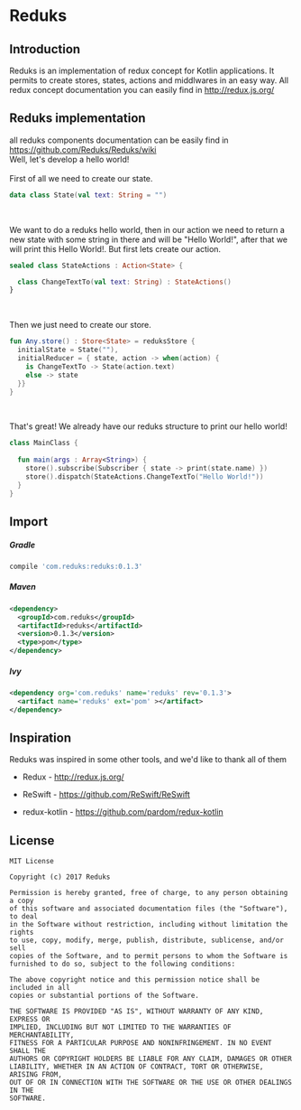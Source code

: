 # Reduks

## Introduction
Reduks is an implementation of redux concept for Kotlin applications. It permits to create stores, states, actions and middlwares in an easy way. All redux concept documentation you can easily find in http://redux.js.org/

## Reduks implementation
all reduks components documentation can be easily find in https://github.com/Reduks/Reduks/wiki <br>
Well, let's develop a hello world! 
<br><br>
First of all we need to create our state.

```kotlin
data class State(val text: String = "")
```
<br>

We want to do a reduks hello world, then in our action we need to return a new state with some string in there and will be "Hello World!", after that we will print this Hello World!. But first lets create our action.

```kotlin
sealed class StateActions : Action<State> {

  class ChangeTextTo(val text: String) : StateActions()
}
```
<br>

Then we just need to create our store.

```kotlin
fun Any.store() : Store<State> = reduksStore {
  initialState = State(""),
  initialReducer = { state, action -> when(action) {
    is ChangeTextTo -> State(action.text)
    else -> state
  }}
}
```
<br>

That's great! We already have our reduks structure to print our hello world!

```kotlin
class MainClass {
  
  fun main(args : Array<String>) { 
    store().subscribe(Subscriber { state -> print(state.name) })
    store().dispatch(StateActions.ChangeTextTo("Hello World!"))
  }
}
```

## Import

##### Gradle 
```groovy
compile 'com.reduks:reduks:0.1.3'
```

##### Maven
```xml
<dependency>
  <groupId>com.reduks</groupId>
  <artifactId>reduks</artifactId>
  <version>0.1.3</version>
  <type>pom</type>
</dependency>
```

##### Ivy
```xml
<dependency org='com.reduks' name='reduks' rev='0.1.3'>
  <artifact name='reduks' ext='pom' ></artifact>
</dependency>
```

## Inspiration
Reduks was inspired in some other tools, and we'd like to thank all of them

* Redux - http://redux.js.org/

* ReSwift - https://github.com/ReSwift/ReSwift

* redux-kotlin - https://github.com/pardom/redux-kotlin

## License

```
MIT License

Copyright (c) 2017 Reduks

Permission is hereby granted, free of charge, to any person obtaining a copy
of this software and associated documentation files (the "Software"), to deal
in the Software without restriction, including without limitation the rights
to use, copy, modify, merge, publish, distribute, sublicense, and/or sell
copies of the Software, and to permit persons to whom the Software is
furnished to do so, subject to the following conditions:

The above copyright notice and this permission notice shall be included in all
copies or substantial portions of the Software.

THE SOFTWARE IS PROVIDED "AS IS", WITHOUT WARRANTY OF ANY KIND, EXPRESS OR
IMPLIED, INCLUDING BUT NOT LIMITED TO THE WARRANTIES OF MERCHANTABILITY,
FITNESS FOR A PARTICULAR PURPOSE AND NONINFRINGEMENT. IN NO EVENT SHALL THE
AUTHORS OR COPYRIGHT HOLDERS BE LIABLE FOR ANY CLAIM, DAMAGES OR OTHER
LIABILITY, WHETHER IN AN ACTION OF CONTRACT, TORT OR OTHERWISE, ARISING FROM,
OUT OF OR IN CONNECTION WITH THE SOFTWARE OR THE USE OR OTHER DEALINGS IN THE
SOFTWARE.
```
